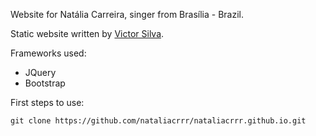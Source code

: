 Website for Natália Carreira, singer from Brasília - Brazil.

Static website written by <a href="victorsilvasilva.github.io/me"> Victor Silva</a>.

Frameworks used: 
- JQuery
- Bootstrap 

First steps to use:

`git clone https://github.com/nataliacrrr/nataliacrrr.github.io.git`

